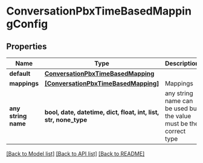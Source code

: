 # ConversationPbxTimeBasedMappingConfig


## Properties
Name | Type | Description | Notes
------------ | ------------- | ------------- | -------------
**default** | [**ConversationPbxTimeBasedMapping**](ConversationPbxTimeBasedMapping.md) |  | [optional] 
**mappings** | [**[ConversationPbxTimeBasedMapping]**](ConversationPbxTimeBasedMapping.md) | Mappings | [optional] 
**any string name** | **bool, date, datetime, dict, float, int, list, str, none_type** | any string name can be used but the value must be the correct type | [optional]

[[Back to Model list]](../README.md#documentation-for-models) [[Back to API list]](../README.md#documentation-for-api-endpoints) [[Back to README]](../README.md)


